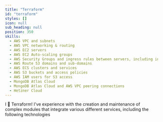 ```yaml
---
title: "Terraform"
id: "terraform"
styles: []
icon: null
sub_heading: null
position: 350
skills:
  - AWS VPC and subnets
  - AWS VPC networking & routing
  - AWS EC2 servers
  - AWS EC2 Auto-scaling groups
  - AWS Security Groups and ingress rules between servers, including ingress across AWS accounts
  - AWS Route 53 domains and sub-domains
  - AWS ECS clusters and services
  - AWS S3 buckets and access policies
  - AWS IAM users for S3 access
  - MongoDB Atlas Cloud
  - MongoDB Atlas Cloud and AWS VPC peering connections
  - Hetzner Cloud
---
```


I 🧡 Terraform! I've experience with the creation and maintenance of complex modules that integrate various different services, including the following technologies

